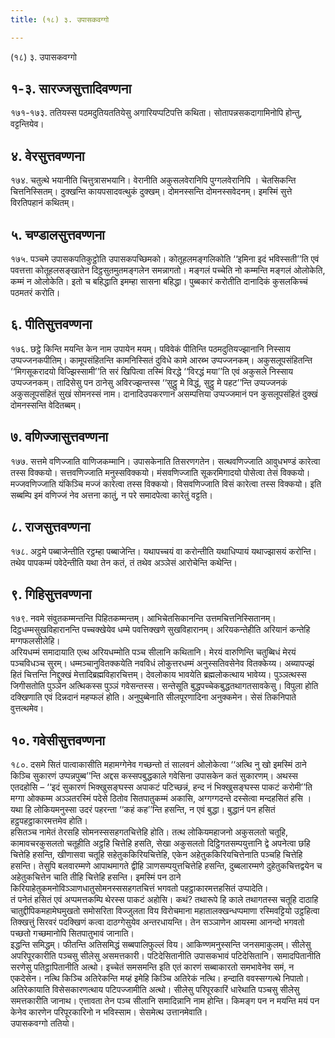 ```yaml
---
title: (१८) ३. उपासकवग्गो

---
```

(१८) ३. उपासकवग्गो  


## १-३. सारज्जसुत्तादिवण्णना

१७१-१७३. ततियस्स पठमदुतियततियेसु अगारियप्पटिपत्ति कथिता। सोतापन्नसकदागामिनोपि होन्तु, वट्टन्तियेव।  


## ४. वेरसुत्तवण्णना

१७४. चतुत्थे भयानीति चित्तुत्रासभयानि। वेरानीति अकुसलवेरानिपि पुग्गलवेरानिपि । चेतसिकन्ति चित्तनिस्सितम्। दुक्खन्ति कायपसादवत्थुकं दुक्खम्। दोमनस्सन्ति दोमनस्सवेदनम्। इमस्मिं सुत्ते विरतिपहानं कथितम्।  


## ५. चण्डालसुत्तवण्णना

१७५. पञ्चमे उपासकपतिकुट्ठोति उपासकपच्छिमको। कोतूहलमङ्गलिकोति ‘‘इमिना इदं भविस्सती’’ति एवं पवत्तत्ता कोतूहलसङ्खातेन दिट्ठसुतमुतमङ्गलेन समन्नागतो। मङ्गलं पच्चेति नो कम्मन्ति मङ्गलं ओलोकेति, कम्मं न ओलोकेति। इतो च बहिद्धाति इमम्हा सासना बहिद्धा। पुब्बकारं करोतीति दानादिकं कुसलकिच्चं पठमतरं करोति।  


## ६. पीतिसुत्तवण्णना

१७६. छट्ठे किन्ति मयन्ति केन नाम उपायेन मयम्। पविवेकं पीतिन्ति पठमदुतियज्झानानि निस्साय उप्पज्जनकपीतिम्। कामूपसंहितन्ति कामनिस्सितं दुविधे कामे आरब्भ उप्पज्जनकम्। अकुसलूपसंहितन्ति ‘‘मिगसूकरादयो विज्झिस्सामी’’ति सरं खिपित्वा तस्मिं विरद्धे ‘‘विरद्धं मया’’ति एवं अकुसले निस्साय उप्पज्जनकम्। तादिसेसु पन ठानेसु अविरज्झन्तस्स ‘‘सुट्ठु मे विद्धं, सुट्ठु मे पहट’’न्ति उप्पज्जनकं अकुसलूपसंहितं सुखं सोमनस्सं नाम। दानादिउपकरणानं असम्पत्तिया उप्पज्जमानं पन कुसलूपसंहितं दुक्खं दोमनस्सन्ति वेदितब्बम्।  


## ७. वणिज्जासुत्तवण्णना

१७७. सत्तमे वणिज्जाति वाणिजकम्मानि। उपासकेनाति तिसरणगतेन। सत्थवणिज्जाति आवुधभण्डं कारेत्वा तस्स विक्कयो। सत्तवणिज्जाति मनुस्सविक्कयो। मंसवणिज्जाति सूकरमिगादयो पोसेत्वा तेसं विक्कयो। मज्जवणिज्जाति यंकिञ्चि मज्जं कारेत्वा तस्स विक्कयो। विसवणिज्जाति विसं कारेत्वा तस्स विक्कयो। इति सब्बम्पि इमं वणिज्जं नेव अत्तना कातुं, न परे समादपेत्वा कारेतुं वट्टति।  


## ८. राजसुत्तवण्णना

१७८. अट्ठमे पब्बाजेन्तीति रट्ठम्हा पब्बाजेन्ति। यथापच्चयं वा करोन्तीति यथाधिप्पायं यथाज्झासयं करोन्ति। तथेव पापकम्मं पवेदेन्तीति यथा तेन कतं, तं तथेव अञ्ञेसं आरोचेन्ति कथेन्ति।  


## ९. गिहिसुत्तवण्णना

१७९. नवमे संवुतकम्मन्तन्ति पिहितकम्मन्तम्। आभिचेतसिकानन्ति उत्तमचित्तनिस्सितानम्। दिट्ठधम्मसुखविहारानन्ति पच्चक्खेयेव धम्मे पवत्तिक्खणे सुखविहारानम्। अरियकन्तेहीति अरियानं कन्तेहि मग्गफलसीलेहि।  
अरियधम्मं समादायाति एत्थ अरियधम्मोति पञ्च सीलानि कथितानि। मेरयं वारुणिन्ति चतुब्बिधं मेरयं पञ्चविधञ्च सुरम्। धम्मञ्चानुवितक्कयेति नवविधं लोकुत्तरधम्मं अनुस्सतिवसेनेव वितक्केय्य। अब्यापज्झं हितं चित्तन्ति निद्दुक्खं मेत्तादिब्रह्मविहारचित्तम्। देवलोकाय भावयेति ब्रह्मलोकत्थाय भावेय्य। पुञ्ञत्थस्स जिगीसतोति पुञ्ञेन अत्थिकस्स पुञ्ञं गवेसन्तस्स। सन्तेसूति बुद्धपच्चेकबुद्धतथागतसावकेसु। विपुला होति दक्खिणाति एवं दिन्नदानं महप्फलं होति। अनुपुब्बेनाति सीलपूरणादिना अनुक्कमेन। सेसं तिकनिपाते वुत्तत्थमेव।  


## १०. गवेसीसुत्तवण्णना

१८०. दसमे सितं पात्वाकासीति महामग्गेनेव गच्छन्तो तं सालवनं ओलोकेत्वा ‘‘अत्थि नु खो इमस्मिं ठाने किञ्चि सुकारणं उप्पन्नपुब्ब’’न्ति अद्दस कस्सपबुद्धकाले गवेसिना उपासकेन कतं सुकारणम्। अथस्स एतदहोसि – ‘‘इदं सुकारणं भिक्खुसङ्घस्स अपाकटं पटिच्छन्नं, हन्द नं भिक्खुसङ्घस्स पाकटं करोमी’’ति मग्गा ओक्कम्म अञ्ञतरस्मिं पदेसे ठितोव सितपातुकम्मं अकासि, अग्गग्गदन्ते दस्सेत्वा मन्दहसितं हसि । यथा हि लोकियमनुस्सा उदरं पहरन्ता ‘‘कहं कह’’न्ति हसन्ति, न एवं बुद्धा। बुद्धानं पन हसितं हट्ठपहट्ठाकारमत्तमेव होति।  
हसितञ्च नामेतं तेरसहि सोमनस्ससहगतचित्तेहि होति। तत्थ लोकियमहाजनो अकुसलतो चतूहि, कामावचरकुसलतो चतूहीति अट्ठहि चित्तेहि हसति, सेखा अकुसलतो दिट्ठिगतसम्पयुत्तानि द्वे अपनेत्वा छहि चित्तेहि हसन्ति, खीणासवा चतूहि सहेतुककिरियचित्तेहि, एकेन अहेतुककिरियचित्तेनाति पञ्चहि चित्तेहि हसन्ति। तेसुपि बलवारम्मणे आपाथमागते द्वीहि ञाणसम्पयुत्तचित्तेहि हसन्ति, दुब्बलारम्मणे दुहेतुकचित्तद्वयेन च अहेतुकचित्तेन चाति तीहि चित्तेहि हसन्ति। इमस्मिं पन ठाने किरियाहेतुकमनोविञ्ञाणधातुसोमनस्ससहगतचित्तं भगवतो पहट्ठाकारमत्तहसितं उप्पादेति।  
तं पनेतं हसितं एवं अप्पमत्तकम्पि थेरस्स पाकटं अहोसि। कथं? तथारूपे हि काले तथागतस्स चतूहि दाठाहि चातुद्दीपिकमहामेघमुखतो समोसरिता विज्जुलता विय विरोचमाना महातालक्खन्धप्पमाणा रस्मिवट्टियो उट्ठहित्वा तिक्खत्तुं सिरवरं पदक्खिणं कत्वा दाठग्गेसुयेव अन्तरधायन्ति। तेन सञ्ञाणेन आयस्मा आनन्दो भगवतो पच्छतो गच्छमानोपि सितपातुभावं जानाति।  
इद्धन्ति समिद्धम्। फीतन्ति अतिसमिद्धं सब्बपालिफुल्लं विय। आकिण्णमनुस्सन्ति जनसमाकुलम्। सीलेसु अपरिपूरकारीति पञ्चसु सीलेसु असमत्तकारी। पटिदेसितानीति उपासकभावं पटिदेसितानि। समादपितानीति सरणेसु पतिट्ठापितानीति अत्थो। इच्चेतं समसमन्ति इति एतं कारणं सब्बाकारतो समभावेनेव समं, न एकदेसेन। नत्थि किञ्चि अतिरेकन्ति मय्हं इमेहि किञ्चि अतिरेकं नत्थि। हन्दाति ववस्सग्गत्थे निपातो। अतिरेकायाति विसेसकारणत्थाय पटिपज्जामीति अत्थो। सीलेसु परिपूरकारिं धारेथाति पञ्चसु सीलेसु समत्तकारीति जानाथ। एत्तावता तेन पञ्च सीलानि समादिन्नानि नाम होन्ति। किमङ्ग पन न मयन्ति मयं पन केनेव कारणेन परिपूरकारिनो न भविस्साम। सेसमेत्थ उत्तानमेवाति।  
उपासकवग्गो ततियो।  
